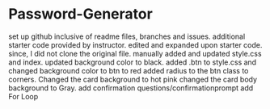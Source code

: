  # Password-Generator
set up github inclusive of readme files, branches and issues.
additional starter code provided by instructor. 
edited and expanded upon starter code.
since, I did not clone the original file. manually added and updated style.css and index.
updated background color to black.
added .btn to style.css and changed background color to btn to red
added radius to the btn class to corners.
Changed the card background to hot pink
changed the card body background to Gray.
add confirmation questions/confirmationprompt
add For Loop    



